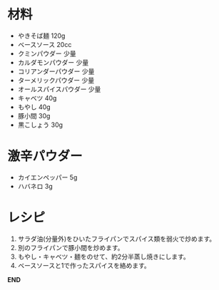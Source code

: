 # 材料
  - やきそば麺 120g
  - ベースソース 20cc
  - クミンパウダー 少量
  - カルダモンパウダー 少量
  - コリアンダーパウダー 少量
  - ターメリックパウダー 少量
  - オールスパイスパウダー 少量
  - キャベツ 40g
  - もやし 40g
  - 豚小間 30g
  - 黒こしょう 30g

# 激辛パウダー
  - カイエンペッパー 5g
  - ハバネロ 3g

# レシピ
  1. サラダ油(分量外)をひいたフライパンでスパイス類を弱火で炒めます。
  1. 別のフライパンで豚小間を炒めます。
  1. もやし・キャベツ・麺をのせて、約2分半蒸し焼きにします。
  1. ベースソースと1で作ったスパイスを絡めます。

__END__
